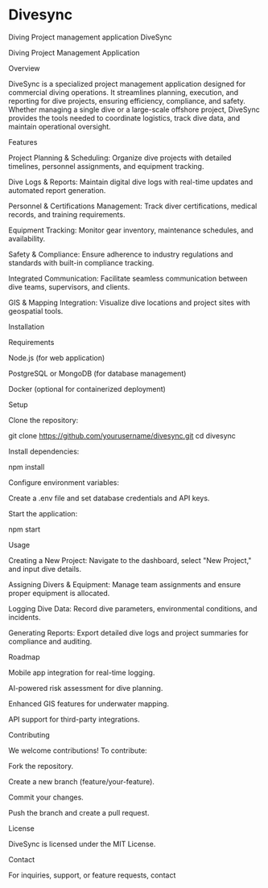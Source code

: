 # Divesync
Diving Project management application 
DiveSync

Diving Project Management Application

Overview

DiveSync is a specialized project management application designed for commercial diving operations. It streamlines planning, execution, and reporting for dive projects, ensuring efficiency, compliance, and safety. Whether managing a single dive or a large-scale offshore project, DiveSync provides the tools needed to coordinate logistics, track dive data, and maintain operational oversight.

Features

Project Planning & Scheduling: Organize dive projects with detailed timelines, personnel assignments, and equipment tracking.

Dive Logs & Reports: Maintain digital dive logs with real-time updates and automated report generation.

Personnel & Certifications Management: Track diver certifications, medical records, and training requirements.

Equipment Tracking: Monitor gear inventory, maintenance schedules, and availability.

Safety & Compliance: Ensure adherence to industry regulations and standards with built-in compliance tracking.

Integrated Communication: Facilitate seamless communication between dive teams, supervisors, and clients.

GIS & Mapping Integration: Visualize dive locations and project sites with geospatial tools.

Installation

Requirements

Node.js (for web application)

PostgreSQL or MongoDB (for database management)

Docker (optional for containerized deployment)

Setup

Clone the repository:

git clone https://github.com/yourusername/divesync.git
cd divesync

Install dependencies:

npm install

Configure environment variables:

Create a .env file and set database credentials and API keys.

Start the application:

npm start

Usage

Creating a New Project: Navigate to the dashboard, select "New Project," and input dive details.

Assigning Divers & Equipment: Manage team assignments and ensure proper equipment is allocated.

Logging Dive Data: Record dive parameters, environmental conditions, and incidents.

Generating Reports: Export detailed dive logs and project summaries for compliance and auditing.

Roadmap

Mobile app integration for real-time logging.

AI-powered risk assessment for dive planning.

Enhanced GIS features for underwater mapping.

API support for third-party integrations.

Contributing

We welcome contributions! To contribute:

Fork the repository.

Create a new branch (feature/your-feature).

Commit your changes.

Push the branch and create a pull request.

License

DiveSync is licensed under the MIT License.

Contact

For inquiries, support, or feature requests, contact
